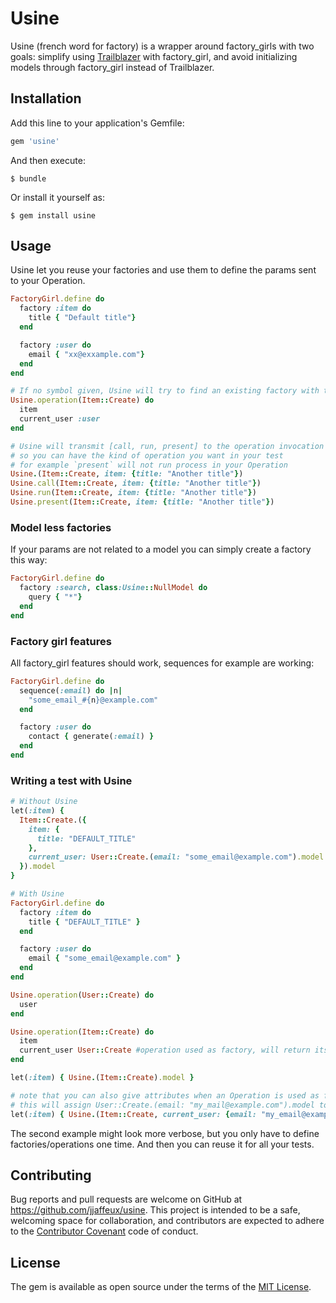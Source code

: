 # Usine

Usine (french word for factory) is a wrapper around factory_girls with two goals: simplify using [Trailblazer](http://trailblazer.to/) with factory_girl, and avoid initializing models through factory_girl instead of Trailblazer.

## Installation

Add this line to your application's Gemfile:

```ruby
gem 'usine'
```

And then execute:

    $ bundle

Or install it yourself as:

    $ gem install usine

## Usage

Usine let you reuse your factories and use them to define the params sent to your Operation.

```ruby
FactoryGirl.define do
  factory :item do
    title { "Default title"}
  end

  factory :user do
    email { "xx@exxample.com"}
  end
end

# If no symbol given, Usine will try to find an existing factory with this name
Usine.operation(Item::Create) do
  item
  current_user :user
end

# Usine will transmit [call, run, present] to the operation invocation
# so you can have the kind of operation you want in your test
# for example `present` will not run process in your Operation
Usine.(Item::Create, item: {title: "Another title"})
Usine.call(Item::Create, item: {title: "Another title"})
Usine.run(Item::Create, item: {title: "Another title"})
Usine.present(Item::Create, item: {title: "Another title"})
```

### Model less factories

If your params are not related to a model you can simply create a factory this way:
```ruby
FactoryGirl.define do
  factory :search, class:Usine::NullModel do
    query { "*"}
  end
end
```

### Factory girl features

All factory_girl features should work, sequences for example are working:

```ruby
FactoryGirl.define do
  sequence(:email) do |n|
    "some_email_#{n}@example.com"
  end

  factory :user do
    contact { generate(:email) }
  end
end
```

### Writing a test with Usine

```ruby
# Without Usine
let(:item) {
  Item::Create.({
    item: {
      title: "DEFAULT_TITLE"
    },
    current_user: User::Create.(email: "some_email@example.com").model
  }).model
}

# With Usine
FactoryGirl.define do
  factory :item do
    title { "DEFAULT_TITLE" }
  end

  factory :user do
    email { "some_email@example.com" }
  end
end

Usine.operation(User::Create) do
  user
end

Usine.operation(Item::Create) do
  item
  current_user User::Create #operation used as factory, will return its model
end

let(:item) { Usine.(Item::Create).model }

# note that you can also give attributes when an Operation is used as factory
# this will assign User::Create.(email: "my_mail@example.com").model to current_user key
let(:item) { Usine.(Item::Create, current_user: {email: "my_email@example.com"}).model }
```

The second example might look more verbose, but you only have to define factories/operations one time.
And then you can reuse it for all your tests.

## Contributing

Bug reports and pull requests are welcome on GitHub at https://github.com/jjaffeux/usine. This project is intended to be a safe, welcoming space for collaboration, and contributors are expected to adhere to the [Contributor Covenant](http://contributor-covenant.org) code of conduct.


## License

The gem is available as open source under the terms of the [MIT License](http://opensource.org/licenses/MIT).
